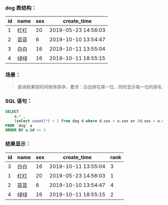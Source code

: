 ### dog 表结构：

| id   | name | sex  | create_time         |
| ---- | ---- | ---- | ------------------- |
| 1    | 红红 | 20   | 2019-05-23 14:56:03 |
| 2    | 蓝蓝 | 6    | 2019-10-10 13:54:47 |
| 3    | 白白 | 16   | 2019-10-11 13:55:04 |
| 4    | 绿绿 | 16   | 2019-10-11 18:55:15 |

### 场景：

> 查询结果按时间倒序排序，要求：白白排在第一位，同时显示每一位的排名

### SQL 语句：

```sql
SELECT
	a.* ,
	(select count(*) + 1 from dog d where d.sex > a.sex or (d.sex = a.sex and d.create_time > a.create_time)) rank
FROM `dog` a
ORDER BY a.id <> 3
```

### 结果显示：

| id   | name | sex  | create_time         | rank |
| ---- | ---- | ---- | ------------------- | ---- |
| 3    | 白白 | 16   | 2019-10-11 13:55:04 | 3    |
| 1    | 红红 | 20   | 2019-05-23 14:56:03 | 1    |
| 2    | 蓝蓝 | 6    | 2019-10-10 13:54:47 | 4    |
| 4    | 绿绿 | 16   | 2019-10-11 18:55:15 | 2    |